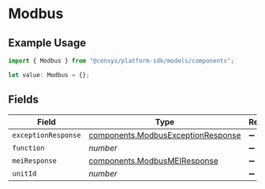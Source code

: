 # Modbus

## Example Usage

```typescript
import { Modbus } from "@censys/platform-sdk/models/components";

let value: Modbus = {};
```

## Fields

| Field                                                                                    | Type                                                                                     | Required                                                                                 | Description                                                                              |
| ---------------------------------------------------------------------------------------- | ---------------------------------------------------------------------------------------- | ---------------------------------------------------------------------------------------- | ---------------------------------------------------------------------------------------- |
| `exceptionResponse`                                                                      | [components.ModbusExceptionResponse](../../models/components/modbusexceptionresponse.md) | :heavy_minus_sign:                                                                       | N/A                                                                                      |
| `function`                                                                               | *number*                                                                                 | :heavy_minus_sign:                                                                       | N/A                                                                                      |
| `meiResponse`                                                                            | [components.ModbusMEIResponse](../../models/components/modbusmeiresponse.md)             | :heavy_minus_sign:                                                                       | N/A                                                                                      |
| `unitId`                                                                                 | *number*                                                                                 | :heavy_minus_sign:                                                                       | N/A                                                                                      |